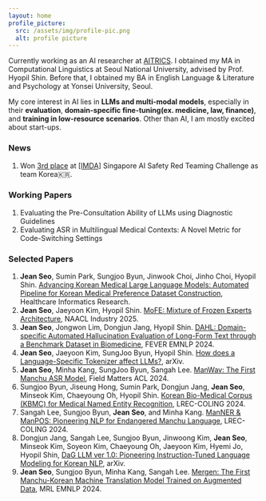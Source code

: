 ```yaml
---
layout: home
profile_picture:
  src: /assets/img/profile-pic.png
  alt: profile picture
---
```


<p>
Currently working as an AI researcher at <a href="https://aitrics.com/en/">AITRICS</a>. I obtained my MA in Computational Linguistics at Seoul National University, advised by Prof. Hyopil Shin. Before that, I obtained my BA in English Language & Literature and Psychology at Yonsei University, Seoul.
</p>

<p>
My core interest in AI lies in <b>LLMs and multi-modal models</b>, especially in their <b>evaluation</b>, <b>domain-specific fine-tuning(ex. medicine, law, finance)</b>, and <b>training in low-resource scenarios</b>. Other than AI, I am mostly excited about start-ups.
</p>

<h3>News</h3>


<ol>

  <li>Won <a href="https://ctai.snu.ac.kr/en/?c=27&s=&gp=1&gbn=viewok&ix=175">3rd place</a> at <a href="https://www.imda.gov.sg/business">[IMDA]</a> Singapore AI Safety Red Teaming Challenge as team Korea🇰🇷.</li>
  </ol>

<h3>Working Papers</h3>
<ol>
  <li>Evaluating the Pre-Consultation Ability of LLMs using Diagnostic Guidelines</li>
  <li>Evaluating ASR in Multilingual Medical Contexts: A Novel Metric for Code-Switching Settings</li>
</ol>

<h3>Selected Papers</h3>

<ol>
  <li><b>Jean Seo</b>, Sumin Park, Sungjoo Byun, Jinwook Choi, Jinho Choi, Hyopil Shin. <a href="https://e-hir.org/journal/view.php?number=1248">Advancing Korean Medical Large Language Models: Automated Pipeline for Korean Medical Preference Dataset Construction</a>, Healthcare Informatics Research.</li>
  <li><b>Jean Seo</b>, Jaeyoon Kim, Hyopil Shin. <a href="https://aclanthology.org/2025.naacl-industry.28/">MoFE: Mixture of Frozen Experts Architecture</a>, NAACL Industry 2025.</li>
  <li><b>Jean Seo</b>, Jongwon Lim, Dongjun Jang, Hyopil Shin. <a href="https://arxiv.org/abs/2411.09255">DAHL: Domain-specific Automated Hallucination Evaluation of Long-Form Text through a Benchmark Dataset in Biomedicine</a>, FEVER EMNLP 2024.</li>
  <li><b>Jean Seo</b>, Jaeyoon Kim, SungJoo Byun, Hyopil Shin. <a href="https://arxiv.org/pdf/2502.12560?">How does a Language-Specific Tokenizer affect LLMs?</a>, arXiv.</li>
  <li><b>Jean Seo</b>, Minha Kang, SungJoo Byun, Sangah Lee. <a href="https://aclanthology.org/2024.fieldmatters-1.2/">ManWav: The First Manchu ASR Model</a>, Field Matters ACL 2024.</li>
  <li>Sungjoo Byun, Jiseung Hong, Sumin Park, Dongjun Jang, <b>Jean Seo</b>, Minseok Kim, Chaeyoung Oh, Hyopil Shin. <a href="https://aclanthology.org/2024.lrec-main.868/">Korean Bio-Medical Corpus (KBMC) for Medical Named Entity Recognition</a>, LREC-COLING 2024.</li>
  <li>Sangah Lee, Sungjoo Byun, <b>Jean Seo</b>, and Minha Kang. <a href="https://aclanthology.org/2024.lrec-main.961/">ManNER & ManPOS: Pioneering NLP for Endangered Manchu Language</a>, LREC-COLING 2024.</li>
  <li>Dongjun Jang, Sangah Lee, Sungjoo Byun, Jinwoong Kim, <b>Jean Seo</b>, Minseok Kim, Soyeon Kim, Chaeyoung
Oh, Jaeyoon Kim, Hyemi Jo, Hyopil Shin, <a href="https://arxiv.org/abs/2311.13784">DaG LLM ver 1.0: Pioneering Instruction-Tuned Language Modeling for Korean NLP</a>, arXiv.</li>
<li><b>Jean Seo</b>, Sungjoo Byun, Minha Kang, Sangah Lee. <a href="https://aclanthology.org/2023.mrl-1.10/">Mergen: The First Manchu-Korean Machine Translation Model Trained on Augmented Data</a>, MRL EMNLP 2024.</li> 
